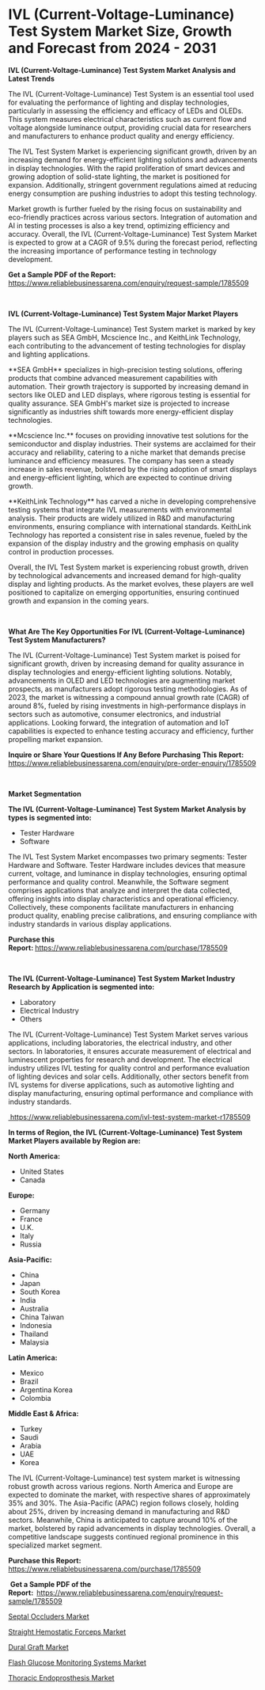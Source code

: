<p><h1>IVL (Current-Voltage-Luminance) Test System Market Size, Growth and Forecast from 2024 - 2031</h1></p><p><strong>IVL (Current-Voltage-Luminance) Test System Market Analysis and Latest Trends</strong></p>
<p><p>The IVL (Current-Voltage-Luminance) Test System is an essential tool used for evaluating the performance of lighting and display technologies, particularly in assessing the efficiency and efficacy of LEDs and OLEDs. This system measures electrical characteristics such as current flow and voltage alongside luminance output, providing crucial data for researchers and manufacturers to enhance product quality and energy efficiency.</p><p>The IVL Test System Market is experiencing significant growth, driven by an increasing demand for energy-efficient lighting solutions and advancements in display technologies. With the rapid proliferation of smart devices and growing adoption of solid-state lighting, the market is positioned for expansion. Additionally, stringent government regulations aimed at reducing energy consumption are pushing industries to adopt this testing technology.</p><p>Market growth is further fueled by the rising focus on sustainability and eco-friendly practices across various sectors. Integration of automation and AI in testing processes is also a key trend, optimizing efficiency and accuracy. Overall, the IVL (Current-Voltage-Luminance) Test System Market is expected to grow at a CAGR of 9.5% during the forecast period, reflecting the increasing importance of performance testing in technology development.</p></p>
<p><strong>Get a Sample PDF of the Report:&nbsp;</strong> <a href="https://www.reliablebusinessarena.com/enquiry/request-sample/1785509?utm_campaign=1835&utm_medium=2&utm_source=Github&utm_content=ia&utm_term=18122024&utm_id=ivl-current-voltage-luminance-test-system">https://www.reliablebusinessarena.com/enquiry/request-sample/1785509</a></p>
<p>&nbsp;</p>
<p><strong>IVL (Current-Voltage-Luminance) Test System Major Market Players</strong></p>
<p><p>The IVL (Current-Voltage-Luminance) Test System market is marked by key players such as SEA GmbH, Mcscience Inc., and KeithLink Technology, each contributing to the advancement of testing technologies for display and lighting applications.</p><p>**SEA GmbH** specializes in high-precision testing solutions, offering products that combine advanced measurement capabilities with automation. Their growth trajectory is supported by increasing demand in sectors like OLED and LED displays, where rigorous testing is essential for quality assurance. SEA GmbH's market size is projected to increase significantly as industries shift towards more energy-efficient display technologies.</p><p>**Mcscience Inc.** focuses on providing innovative test solutions for the semiconductor and display industries. Their systems are acclaimed for their accuracy and reliability, catering to a niche market that demands precise luminance and efficiency measures. The company has seen a steady increase in sales revenue, bolstered by the rising adoption of smart displays and energy-efficient lighting, which are expected to continue driving growth.</p><p>**KeithLink Technology** has carved a niche in developing comprehensive testing systems that integrate IVL measurements with environmental analysis. Their products are widely utilized in R&D and manufacturing environments, ensuring compliance with international standards. KeithLink Technology has reported a consistent rise in sales revenue, fueled by the expansion of the display industry and the growing emphasis on quality control in production processes.</p><p>Overall, the IVL Test System market is experiencing robust growth, driven by technological advancements and increased demand for high-quality display and lighting products. As the market evolves, these players are well positioned to capitalize on emerging opportunities, ensuring continued growth and expansion in the coming years.</p></p>
<p>&nbsp;</p>
<p><strong>What Are The Key Opportunities For IVL (Current-Voltage-Luminance) Test System Manufacturers?</strong></p>
<p><p>The IVL (Current-Voltage-Luminance) Test System market is poised for significant growth, driven by increasing demand for quality assurance in display technologies and energy-efficient lighting solutions. Notably, advancements in OLED and LED technologies are augmenting market prospects, as manufacturers adopt rigorous testing methodologies. As of 2023, the market is witnessing a compound annual growth rate (CAGR) of around 8%, fueled by rising investments in high-performance displays in sectors such as automotive, consumer electronics, and industrial applications. Looking forward, the integration of automation and IoT capabilities is expected to enhance testing accuracy and efficiency, further propelling market expansion.</p></p>
<p><strong>Inquire or Share Your Questions If Any Before Purchasing This Report:</strong> <a href="https://www.reliablebusinessarena.com/enquiry/pre-order-enquiry/1785509?utm_campaign=1835&utm_medium=2&utm_source=Github&utm_content=ia&utm_term=18122024&utm_id=ivl-current-voltage-luminance-test-system">https://www.reliablebusinessarena.com/enquiry/pre-order-enquiry/1785509</a></p>
<p>&nbsp;</p>
<p><strong>Market Segmentation</strong></p>
<p><strong>The IVL (Current-Voltage-Luminance) Test System Market Analysis by types is segmented into:</strong></p>
<p><ul><li>Tester Hardware</li><li>Software</li></ul></p>
<p><p>The IVL Test System Market encompasses two primary segments: Tester Hardware and Software. Tester Hardware includes devices that measure current, voltage, and luminance in display technologies, ensuring optimal performance and quality control. Meanwhile, the Software segment comprises applications that analyze and interpret the data collected, offering insights into display characteristics and operational efficiency. Collectively, these components facilitate manufacturers in enhancing product quality, enabling precise calibrations, and ensuring compliance with industry standards in various display applications.</p></p>
<p><strong>Purchase this Report:&nbsp;</strong><a href="https://www.reliablebusinessarena.com/purchase/1785509?utm_campaign=1835&utm_medium=2&utm_source=Github&utm_content=ia&utm_term=18122024&utm_id=ivl-current-voltage-luminance-test-system">https://www.reliablebusinessarena.com/purchase/1785509</a></p>
<p>&nbsp;</p>
<p><strong>The IVL (Current-Voltage-Luminance) Test System Market Industry Research by Application is segmented into:</strong></p>
<p><ul><li>Laboratory</li><li>Electrical Industry</li><li>Others</li></ul></p>
<p><p>The IVL (Current-Voltage-Luminance) Test System Market serves various applications, including laboratories, the electrical industry, and other sectors. In laboratories, it ensures accurate measurement of electrical and luminescent properties for research and development. The electrical industry utilizes IVL testing for quality control and performance evaluation of lighting devices and solar cells. Additionally, other sectors benefit from IVL systems for diverse applications, such as automotive lighting and display manufacturing, ensuring optimal performance and compliance with industry standards.</p></p>
<p><a href="https://www.reliablebusinessarena.com/ivl-test-system-market-r1785509?utm_campaign=1835&utm_medium=2&utm_source=Github&utm_content=ia&utm_term=18122024&utm_id=ivl-current-voltage-luminance-test-system">&nbsp;https://www.reliablebusinessarena.com/ivl-test-system-market-r1785509</a></p>
<p><strong>In terms of Region, the IVL (Current-Voltage-Luminance) Test System Market Players available by Region are:</strong></p>
<p>
    <p> <strong> North America: </strong>
        <ul>
            <li>United States</li>
            <li>Canada</li>
        </ul>
        </p> 
    <p> <strong> Europe: </strong>
        <ul>
            <li>Germany</li>
            <li>France</li>
            <li>U.K.</li>
            <li>Italy</li>
            <li>Russia</li>
        </ul>
        </p> 
    <p> <strong> Asia-Pacific: </strong>
        <ul>
            <li>China</li>
            <li>Japan</li>
            <li>South Korea</li>
            <li>India</li>
            <li>Australia</li>
            <li>China Taiwan</li>
            <li>Indonesia</li>
            <li>Thailand</li>
            <li>Malaysia</li>
        </ul>
        </p> 
    <p> <strong> Latin America: </strong>
        <ul>
            <li>Mexico</li>
            <li>Brazil</li>
            <li>Argentina Korea</li>
            <li>Colombia</li>
        </ul>
        </p> 
    <p> <strong> Middle East & Africa: </strong>
        <ul>
            <li>Turkey</li>
            <li>Saudi</li>
            <li>Arabia</li>
            <li>UAE</li>
            <li>Korea</li>
        </ul>
    </p>
    </p>
<p><p>The IVL (Current-Voltage-Luminance) test system market is witnessing robust growth across various regions. North America and Europe are expected to dominate the market, with respective shares of approximately 35% and 30%. The Asia-Pacific (APAC) region follows closely, holding about 25%, driven by increasing demand in manufacturing and R&D sectors. Meanwhile, China is anticipated to capture around 10% of the market, bolstered by rapid advancements in display technologies. Overall, a competitive landscape suggests continued regional prominence in this specialized market segment.</p></p>
<p><strong>Purchase this Report: </strong><a href="https://www.reliablebusinessarena.com/purchase/1785509?utm_campaign=1835&utm_medium=2&utm_source=Github&utm_content=ia&utm_term=18122024&utm_id=ivl-current-voltage-luminance-test-system">https://www.reliablebusinessarena.com/purchase/1785509</a></p>
<p>&nbsp;<strong>Get a Sample PDF of the Report:&nbsp;&nbsp;</strong><a href="https://www.reliablebusinessarena.com/enquiry/request-sample/1785509?utm_campaign=1835&utm_medium=2&utm_source=Github&utm_content=ia&utm_term=18122024&utm_id=ivl-current-voltage-luminance-test-system">https://www.reliablebusinessarena.com/enquiry/request-sample/1785509</a></p>
<p><strong></strong></p>
<p><p><a href="https://www.linkedin.com/pulse/forecasting-growth-septal-occluders-market-2024-2031-revenue-lgqlf?utm_campaign=1835&utm_medium=2&utm_source=Github&utm_content=ia&utm_term=18122024&utm_id=ivl-current-voltage-luminance-test-system">Septal Occluders Market</a></p><p><a href="https://www.linkedin.com/pulse/straight-hemostatic-forceps-market-investigation-industry-wk1af?utm_campaign=1835&utm_medium=2&utm_source=Github&utm_content=ia&utm_term=18122024&utm_id=ivl-current-voltage-luminance-test-system">Straight Hemostatic Forceps Market</a></p><p><a href="https://www.linkedin.com/pulse/why-dural-graft-market-set-63-growth-2031-top-trends-key-ikohf?utm_campaign=1835&utm_medium=2&utm_source=Github&utm_content=ia&utm_term=18122024&utm_id=ivl-current-voltage-luminance-test-system">Dural Graft Market</a></p><p><a href="https://www.linkedin.com/pulse/revenue-growth-market-insights-flash-glucose-monitoring-systems-vzj1f?utm_campaign=1835&utm_medium=2&utm_source=Github&utm_content=ia&utm_term=18122024&utm_id=ivl-current-voltage-luminance-test-system">Flash Glucose Monitoring Systems Market</a></p><p><a href="https://www.linkedin.com/pulse/surfing-thoracic-endoprosthesis-wave-riding-market-currents-sut4f?utm_campaign=1835&utm_medium=2&utm_source=Github&utm_content=ia&utm_term=18122024&utm_id=ivl-current-voltage-luminance-test-system">Thoracic Endoprosthesis Market</a></p></p>
